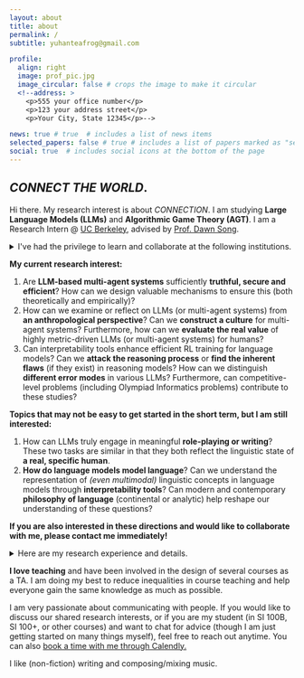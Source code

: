 ```yaml
---
layout: about
title: about
permalink: /
subtitle: yuhanteafrog@gmail.com

profile:
  align: right
  image: prof_pic.jpg
  image_circular: false # crops the image to make it circular
  <!--address: >
    <p>555 your office number</p>
    <p>123 your address street</p>
    <p>Your City, State 12345</p>-->

news: true # true  # includes a list of news items
selected_papers: false # true # includes a list of papers marked as "selected={true}"
social: true  # includes social icons at the bottom of the page
---
```


<style>
  details {
      margin-top: 1em;
      margin-bottom: 1em;
  }
</style>

## *CONNECT THE WORLD*.

Hi there. My research interest is about *CONNECTION*. I am studying **Large Language Models (LLMs)** and **Algorithmic Game Theory (AGT)**. I am a Research Intern @ [UC Berkeley](https://www.berkeley.edu/), advised by [Prof. Dawn Song](https://dawnsong.io/).

<details>
  <summary>I've had the privilege to learn and collaborate at the following institutions. </summary>

<ul>
<li>Research Intern @ <a href="https://www.tsinghua.edu.cn/en/">Tsinghua University</a> and <a href="https://sqz.ac.cn/en">Shanghai Qi Zhi Institute</a>, advised by <a href="https://cloudygoose.github.io/">Prof. Tianxing He</a></li>
<li>Undergraduate Researcher @ <a href="http://dengji-zhao.net/smart/index.html">The ShanghaiTech Multi-Agent systems Research Team (SMART)</a>, <a href="https://www.shanghaitech.edu.cn/eng/">ShanghaiTech University</a>, advised by <a href="http://dengji-zhao.net/">Prof. Dengji Zhao</a></li>
<li>Research Intern @ <a href="https://www.msra.cn/">Microsoft Research Asia</a>, advised by <a href="http://recmind.cn/">Dr. Dongsheng Li</a></li>
<li>Research Intern @ <a href="https://cfcs.pku.edu.cn/english/people/faculty/xiaotiedeng/index.htm">Prof. Xiaotie Deng</a>'s <a href="https://cfcs.pku.edu.cn/english/research/researchlabs/237314.htm">daGAME Lab</a>, <a href="https://english.pku.edu.cn/">Peking University</a>, advised by <a href="https://daleczh.github.io/">Dr. Zhaohua Chen</a></li>
<li>Visiting Student @ <a href="https://www.wisc.edu/">University of Wisconsin - Madison</a></li>
<li>Teaching Associate @ <a href="https://shanghai.nyu.edu/">New York University Shanghai</a></li>
</ul>
</details>

<!-- Hi there. I am a senior undergraduate student at [ShanghaiTech University](https://www.shanghaitech.edu.cn/eng/). I am fortunate to join [The ShanghaiTech Multi-Agent systems Research Team (SMART)](http://dengji-zhao.net/smart/index.html) at ShanghaiTech University, advised by [Prof. Dengji Zhao](http://dengji-zhao.net/). I am now a research intern in [Microsoft Research Asia](https://www.msra.cn/). I was a research intern in [Prof. Xiaotie Deng](https://cfcs.pku.edu.cn/english/people/faculty/xiaotiedeng/index.htm)'s [daGAME Lab](https://cfcs.pku.edu.cn/english/research/researchlabs/237314.htm) at [Peking University](https://english.pku.edu.cn/), advised by [Dr. Zhaohua Chen](https://daleczh.github.io/). I was also a visiting student at [University of Wisconsin - Madison](https://www.wisc.edu/). -->


**My current research interest:**

1. Are **LLM-based multi-agent systems** sufficiently **truthful, secure and efficient**? How can we design valuable mechanisms to ensure this (both theoretically and empirically)?  
2. How can we examine or reflect on LLMs (or multi-agent systems) from **an anthropological perspective**? Can we **construct a culture** for multi-agent systems? Furthermore, how can we **evaluate the real value** of highly metric-driven LLMs (or multi-agent systems) for humans?
3. Can interpretability tools enhance efficient RL training for language models? Can we **attack the reasoning process** or **find the inherent flaws** (if they exist) in reasoning models? How can we distinguish **different error modes** in various LLMs? Furthermore, can competitive-level problems (including Olympiad Informatics problems) contribute to these studies?

**Topics that may not be easy to get started in the short term, but I am still interested:**

1. How can LLMs truly engage in meaningful **role-playing or writing**? These two tasks are similar in that they both reflect the linguistic state of **a real, specific human**.  
2. **How do language models model language**? Can we understand the representation of *(even multimodal)* linguistic concepts in language models through **interpretability tools**? Can modern and contemporary **philosophy of language** (continental or analytic) help reshape our understanding of these questions?

<!-- 1. LLM组成的多智能体系统足够安全和有效率吗？如何设计有价值的机制来保证这一点？
2. 如何攻击LLMs的推理过程？如何证明reasoning model中存在的固定缺陷？如何区分不同LLMs的错误模式？此外，competitive-level problems (including Olympiad Informatics problems)能否在这些研究中有所帮助？
3. LLM到底如何进行真正有价值的角色扮演/写作？这两者有相似之处，因为它们能够体现一个真实的具体的人类在语言上的状态。
4. 如何从人类学的角度考量或反思LLM（以及LLM组成的多智能体系统）？我们是否能构建多智能体系统的“文化”？此外，我们如何评估高度指标化的多智能体系统对人类的真实价值？
5. 语言模型如何建模语言？如何理解语言的概念在语言模型中的体现？能否通过probing model理解（甚至是多模态的）语言的概念在语言模型中的体现？近现代的语言哲学能否对重塑我们的理解有所帮助？ -->

**If you are also interested in these directions and would like to collaborate with me, please contact me immediately!**

<details>
  <summary>Here are my research experience and details. </summary>

  <p>I works on <strong>how language models or multi-agent systems connect with human society</strong>. I am exploring the evolution of competition and cooperation in LLM-based multi-agent systems (with or without human-ai collaborations). At the same time, I am deeply interested in aligning large-scale multi-agent systems with human society. This includes, but is not limited to, the intersection of <em>sociology, anthropology, economics, psychology, philosophy, and LLMs</em>. I believe it is crucial to study whether language models can genuinely take on roles within a real social context. </p>
  
  <p>I also works on reasoning capabilities on language models, especially on competitive programming.</p>

  <p>I am intrigued about how to design (incentive-compatible) mechanisms on graphs or multi-agent systems, which mainly falls within the field of <strong>Algorithmic Game Theory (AGT)</strong>. My current work revolves around exploring the intersection of LLMs and AGT, with an emphasis on mechanism design for multi-agent systems. </p>

  <p>Previously I worked on how to capture the relationships between different variables using deep learning methods. I was mainly focusing on <strong>Electroencephalogram (EEG)</strong> and <strong>Graph Neural Networks (GNN)</strong>. I was also interested in the use of graph neural networks for the analysis of multi-variable time series data, chemical molecules, social networks and so on. </p>
</details>

  **I love teaching** and have been involved in the design of several courses as a TA. I am doing my best to reduce inequalities in course teaching and help everyone gain the same knowledge as much as possible.

I am very passionate about communicating with people. If you would like to discuss our shared research interests, or if you are my student (in SI 100B, SI 100+, or other courses) and want to chat for advice (though I am just getting started on many things myself), feel free to reach out anytime. You can also <link href="https://assets.calendly.com/assets/external/widget.css" rel="stylesheet"> <script src="https://assets.calendly.com/assets/external/widget.js" type="text/javascript" async></script> <a href="" onclick="Calendly.initPopupWidget({url: 'https://calendly.com/yuhanteafrog/30min'});return false;"> book a time with me through Calendly.</a>

I like (non-fiction) writing and composing/mixing music.

<!--Write your biography here. Tell the world about yourself. Link to your favorite [subreddit](http://reddit.com). You can put a picture in, too. The code is already in, just name your picture `prof_pic.jpg` and put it in the `img/` folder.

Put your address / P.O. box / other info right below your picture. You can also disable any these elements by editing `profile` property of the YAML header of your `_pages/about.md`. Edit `_bibliography/papers.bib` and Jekyll will render your [publications page](/al-folio/publications/) automatically.

Link to your social media connections, too. This theme is set up to use [Font Awesome icons](http://fortawesome.github.io/Font-Awesome/) and [Academicons](https://jpswalsh.github.io/academicons/), like the ones below. Add your Facebook, Twitter, LinkedIn, Google Scholar, or just disable all of them.-->
